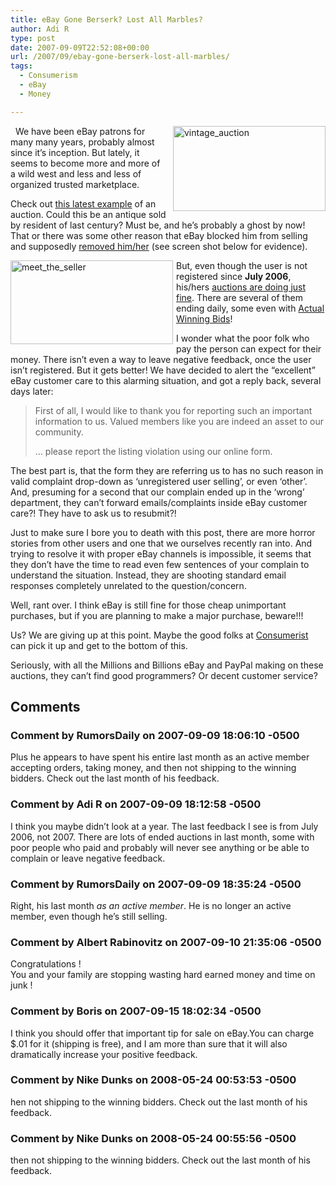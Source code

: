 ```yaml
---
title: eBay Gone Berserk? Lost All Marbles?
author: Adi R
type: post
date: 2007-09-09T22:52:08+00:00
url: /2007/09/ebay-gone-berserk-lost-all-marbles/
tags:
  - Consumerism
  - eBay
  - Money

---
```

<a href="http://cgi.ebay.com/Vintage-Crank-Desk-Telephone-Cranks-on-Front-Neat_W0QQitemZ9138891422QQihZ020QQcategoryZ73373QQssPageNameZWDVWQQrdZ1QQcmdZViewItem" target="_blank"><img style="border-right: 0px; border-top: 0px; margin: 0px 0px 0px 10px; border-left: 0px; border-bottom: 0px" height="136" alt="vintage_auction" src="https://i0.wp.com/www.adir1.com//uploads/2007/09/vintage-auction.jpg?resize=244%2C136" width="244" align="right" border="0" data-recalc-dims="1" /></a>&nbsp; We have been eBay patrons for many many years, probably almost since it&#8217;s inception. But lately, it seems to become more and more of a wild west and less and less of organized trusted marketplace.

Check out <a href="http://cgi.ebay.com/Vintage-Crank-Desk-Telephone-Cranks-on-Front-Neat_W0QQitemZ9138891422QQihZ020QQcategoryZ73373QQssPageNameZWDVWQQrdZ1QQcmdZViewItem" target="_blank">this latest example</a> of an auction. Could this be an antique sold by resident of last century? Must be, and he&#8217;s probably a ghost by now! That or there was some other reason that eBay blocked him from selling and supposedly <a href="http://myworld.ebay.com/kbr1957/" target="_blank">removed him/her</a> (see screen shot below for evidence).

<a href="http://myworld.ebay.com/kbr1957/" target="_blank"><img style="border-right: 0px; border-top: 0px; margin: 0px 5px 0px 0px; border-left: 0px; border-bottom: 0px" height="134" alt="meet_the_seller" src="https://i0.wp.com/www.adir1.com//uploads/2007/09/meet-the-seller.jpg?resize=260%2C134" width="260" align="left" border="0" data-recalc-dims="1" /></a>But, even though the user is not registered since **July 2006**, his/hers <a href="http://search.ebay.com/_W0QQsassZkbr1957" target="_blank">auctions are doing just fine</a>. There are several of them ending daily, some even with <a href="http://cgi.ebay.com/2001-Tiger-Woods-How-I-Play-Golf-VERY-Cool-Look_W0QQitemZ4638802538QQihZ020QQcategoryZ378QQssPageNameZWDVWQQrdZ1QQcmdZViewItem" target="_blank">Actual Winning Bids</a>!

I wonder what the poor folk who pay the person can expect for their money. There isn&#8217;t even a way to leave negative feedback, once the user isn&#8217;t registered. But it gets better! We have decided to alert the &#8220;excellent&#8221; eBay customer care to this alarming situation, and got a reply back, several days later:

> First of all, I would like to thank you for reporting such an important information to us. Valued members like you are indeed an asset to our community.
> 
> &#8230; please report the listing violation using our online form.

The best part is, that the form they are referring us to has no such reason in valid complaint drop-down as &#8216;unregistered user selling&#8217;, or even &#8216;other&#8217;. And, presuming for a second that our complain ended up in the &#8216;wrong&#8217; department, they can&#8217;t forward emails/complaints inside eBay customer care?! They have to ask us to resubmit?!

Just to make sure I bore you to death with this post, there are more horror stories from other users and one that we ourselves recently ran into. And trying to resolve it with proper eBay channels is impossible, it seems that they don&#8217;t have the time to read even few sentences of your complain to understand the situation. Instead, they are shooting standard email responses completely unrelated to the question/concern.

Well, rant over. I think eBay is still fine for those cheap unimportant purchases, but if you are planning to make a major purchase, beware!!!

Us? We are giving up at this point. Maybe the good folks at <a href="http://consumerist.com/consumer/scammers/jeweler-caught-selling-fake-tiffany-items-286447.php" target="_blank">Consumerist</a> can pick it up and get to the bottom of this.

Seriously, with all the Millions and Billions eBay and PayPal making on these auctions, they can&#8217;t find good programmers? Or decent customer service?</p>

## Comments

### Comment by RumorsDaily on 2007-09-09 18:06:10 -0500
Plus he appears to have spent his entire last month as an active member accepting orders, taking money, and then not shipping to the winning bidders. Check out the last month of his feedback.

### Comment by Adi R on 2007-09-09 18:12:58 -0500
I think you maybe didn&#8217;t look at a year. The last feedback I see is from July 2006, not 2007. There are lots of ended auctions in last month, some with poor people who paid and probably will never see anything or be able to complain or leave negative feedback.

### Comment by RumorsDaily on 2007-09-09 18:35:24 -0500
Right, his last month _as an active member_. He is no longer an active member, even though he&#8217;s still selling.

### Comment by Albert Rabinovitz on 2007-09-10 21:35:06 -0500
Congratulations !  
You and your family are stopping wasting hard earned money and time on junk !

### Comment by Boris on 2007-09-15 18:02:34 -0500
I think you should offer that important tip for sale on eBay.You can charge $.01 for it (shipping is free), and I am more than sure that it will also dramatically increase your positive feedback.

### Comment by Nike Dunks on 2008-05-24 00:53:53 -0500
hen not shipping to the winning bidders. Check out the last month of his feedback.

### Comment by Nike Dunks on 2008-05-24 00:55:56 -0500
then not shipping to the winning bidders. Check out the last month of his feedback.